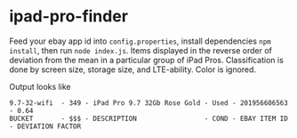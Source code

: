 # ipad-pro-finder

Feed your ebay app id into `config.properties`, install dependencies `npm install`, then run `node index.js`. Items displayed in the reverse order of deviation from the mean in a particular group of iPad Pros. Classification is done by screen size, storage size, and LTE-ability. Color is ignored.

Output looks like
```
9.7-32-wifi	 - 349 - iPad Pro 9.7 32Gb Rose Gold - Used - 201956606563 - 0.64
BUCKET       - $$$ - DESCRIPTION                 - COND - EBAY ITEM ID - DEVIATION FACTOR
```
